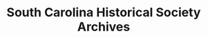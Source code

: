 ---
layout: repo
title: "South Carolina Historical Society Archives"
id: 1966
permalink: repos/1966/
---